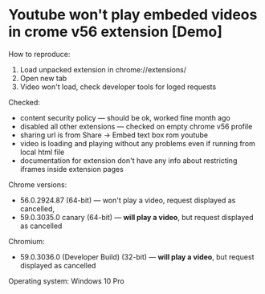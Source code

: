 # Youtube won't play embeded videos in crome v56 extension [Demo]

How to reproduce:
1. Load unpacked extension in chrome://extensions/
1. Open new tab
1. Video won't load, check developer tools for loged requests

Checked:
* content security policy — should be ok, worked fine month ago
* disabled all other extensions — checked on empty chrome v56 profile
* sharing url is from Share → Embed text box rom youtube
* video is loading and playing without any problems even if running from local html file
* documentation for extension don't have any info about restricting iframes inside extension pages

Chrome versions:
* 56.0.2924.87 (64-bit) — won't play a video, request displayed as cancelled,
* 59.0.3035.0 canary (64-bit) — **will play a video**, but request displayed as cancelled

Chromium:
* 59.0.3036.0 (Developer Build) (32-bit) — **will play a video**, but request displayed as cancelled

Operating system: Windows 10 Pro
